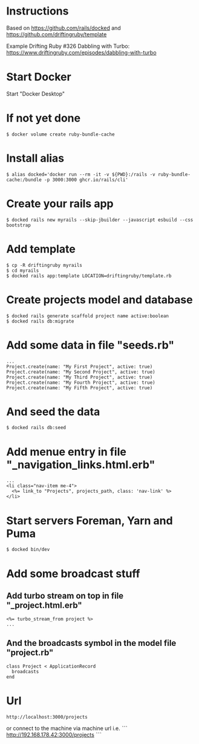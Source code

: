 # Instructions
Based on https://github.com/rails/docked and https://github.com/driftingruby/template

Example Drifting Ruby #326 Dabbling with Turbo: https://www.driftingruby.com/episodes/dabbling-with-turbo

# Start Docker
Start "Docker Desktop"

# If not yet done
```
$ docker volume create ruby-bundle-cache
```

# Install alias
```
$ alias docked='docker run --rm -it -v ${PWD}:/rails -v ruby-bundle-cache:/bundle -p 3000:3000 ghcr.io/rails/cli'
```

# Create your rails app
```
$ docked rails new myrails --skip-jbuilder --javascript esbuild --css bootstrap
```

# Add template
```
$ cp -R driftingruby myrails
$ cd myrails
$ docked rails app:template LOCATION=driftingruby/template.rb
```

# Create projects model and database
```
$ docked rails generate scaffold project name active:boolean
$ docked rails db:migrate
```

# Add some data in file "seeds.rb"
```
...
Project.create(name: "My First Project", active: true)
Project.create(name: "My Second Project", active: true)
Project.create(name: "My Third Project", active: true)
Project.create(name: "My Fourth Project", active: true)
Project.create(name: "My Fifth Project", active: true)
```

# And seed the data
```
$ docked rails db:seed
```

# Add menue entry in file "_navigation_links.html.erb"
```
...
<li class="nav-item me-4">
  <%= link_to "Projects", projects_path, class: 'nav-link' %>
</li>
```

# Start servers Foreman, Yarn and Puma
```
$ docked bin/dev
```

# Add some broadcast stuff
## Add turbo stream on top in file "_project.html.erb"
```
<%= turbo_stream_from project %>
...
```

## And the broadcasts symbol in the model file "project.rb"
```
class Project < ApplicationRecord
  broadcasts
end
```

# Url
```
http://localhost:3000/projects
```
or connect to the machine via machine url i.e.
ˋˋˋ
http://192.168.178.42:3000/projects
ˋˋˋ
